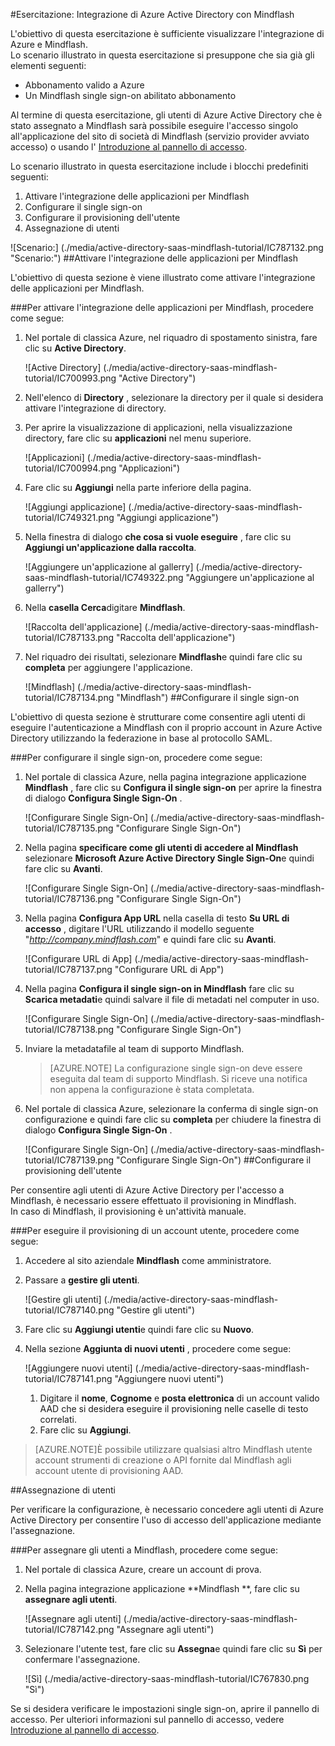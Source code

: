 <properties 
    pageTitle="Esercitazione: Integrazione di Azure Active Directory con Mindflash | Microsoft Azure" 
    description="Ecco come utilizzare Mindflash con Azure Active Directory per consentire il single sign-on, il provisioning automatico e altro." 
    services="active-directory" 
    authors="jeevansd"  
    documentationCenter="na" 
    manager="femila"/>
<tags 
    ms.service="active-directory" 
    ms.devlang="na" 
    ms.topic="article" 
    ms.tgt_pltfrm="na" 
    ms.workload="identity" 
    ms.date="09/29/2016" 
    ms.author="jeedes" />

#<a name="tutorial-azure-active-directory-integration-with-mindflash"></a>Esercitazione: Integrazione di Azure Active Directory con Mindflash
  
L'obiettivo di questa esercitazione è sufficiente visualizzare l'integrazione di Azure e Mindflash.  
Lo scenario illustrato in questa esercitazione si presuppone che sia già gli elementi seguenti:

-   Abbonamento valido a Azure
-   Un Mindflash single sign-on abilitato abbonamento
  
Al termine di questa esercitazione, gli utenti di Azure Active Directory che è stato assegnato a Mindflash sarà possibile eseguire l'accesso singolo all'applicazione del sito di società di Mindflash (servizio provider avviato accesso) o usando l' [Introduzione al pannello di accesso](active-directory-saas-access-panel-introduction.md).
  
Lo scenario illustrato in questa esercitazione include i blocchi predefiniti seguenti:

1.  Attivare l'integrazione delle applicazioni per Mindflash
2.  Configurare il single sign-on
3.  Configurare il provisioning dell'utente
4.  Assegnazione di utenti

![Scenario:] (./media/active-directory-saas-mindflash-tutorial/IC787132.png "Scenario:")
##<a name="enabling-the-application-integration-for-mindflash"></a>Attivare l'integrazione delle applicazioni per Mindflash
  
L'obiettivo di questa sezione è viene illustrato come attivare l'integrazione delle applicazioni per Mindflash.

###<a name="to-enable-the-application-integration-for-mindflash-perform-the-following-steps"></a>Per attivare l'integrazione delle applicazioni per Mindflash, procedere come segue:

1.  Nel portale di classica Azure, nel riquadro di spostamento sinistra, fare clic su **Active Directory**.

    ![Active Directory] (./media/active-directory-saas-mindflash-tutorial/IC700993.png "Active Directory")

2.  Nell'elenco di **Directory** , selezionare la directory per il quale si desidera attivare l'integrazione di directory.

3.  Per aprire la visualizzazione di applicazioni, nella visualizzazione directory, fare clic su **applicazioni** nel menu superiore.

    ![Applicazioni] (./media/active-directory-saas-mindflash-tutorial/IC700994.png "Applicazioni")

4.  Fare clic su **Aggiungi** nella parte inferiore della pagina.

    ![Aggiungi applicazione] (./media/active-directory-saas-mindflash-tutorial/IC749321.png "Aggiungi applicazione")

5.  Nella finestra di dialogo **che cosa si vuole eseguire** , fare clic su **Aggiungi un'applicazione dalla raccolta**.

    ![Aggiungere un'applicazione al gallerry] (./media/active-directory-saas-mindflash-tutorial/IC749322.png "Aggiungere un'applicazione al gallerry")

6.  Nella **casella Cerca**digitare **Mindflash**.

    ![Raccolta dell'applicazione] (./media/active-directory-saas-mindflash-tutorial/IC787133.png "Raccolta dell'applicazione")

7.  Nel riquadro dei risultati, selezionare **Mindflash**e quindi fare clic su **completa** per aggiungere l'applicazione.

    ![Mindflash] (./media/active-directory-saas-mindflash-tutorial/IC787134.png "Mindflash")
##<a name="configuring-single-sign-on"></a>Configurare il single sign-on
  
L'obiettivo di questa sezione è strutturare come consentire agli utenti di eseguire l'autenticazione a Mindflash con il proprio account in Azure Active Directory utilizzando la federazione in base al protocollo SAML.

###<a name="to-configure-single-sign-on-perform-the-following-steps"></a>Per configurare il single sign-on, procedere come segue:

1.  Nel portale di classica Azure, nella pagina integrazione applicazione **Mindflash** , fare clic su **Configura il single sign-on** per aprire la finestra di dialogo **Configura Single Sign-On** .

    ![Configurare Single Sign-On] (./media/active-directory-saas-mindflash-tutorial/IC787135.png "Configurare Single Sign-On")

2.  Nella pagina **specificare come gli utenti di accedere al Mindflash** selezionare **Microsoft Azure Active Directory Single Sign-On**e quindi fare clic su **Avanti**.

    ![Configurare Single Sign-On] (./media/active-directory-saas-mindflash-tutorial/IC787136.png "Configurare Single Sign-On")

3.  Nella pagina **Configura App URL** nella casella di testo **Su URL di accesso** , digitare l'URL utilizzando il modello seguente "*http://company.mindflash.com*" e quindi fare clic su **Avanti**.

    ![Configurare URL di App] (./media/active-directory-saas-mindflash-tutorial/IC787137.png "Configurare URL di App")

4.  Nella pagina **Configura il single sign-on in Mindflash** fare clic su **Scarica metadati**e quindi salvare il file di metadati nel computer in uso.

    ![Configurare Single Sign-On] (./media/active-directory-saas-mindflash-tutorial/IC787138.png "Configurare Single Sign-On")

5.  Inviare la metadatafile al team di supporto Mindflash.

    >[AZURE.NOTE] La configurazione single sign-on deve essere eseguita dal team di supporto Mindflash. Si riceve una notifica non appena la configurazione è stata completata.

6.  Nel portale di classica Azure, selezionare la conferma di single sign-on configurazione e quindi fare clic su **completa** per chiudere la finestra di dialogo **Configura Single Sign-On** .

    ![Configurare Single Sign-On] (./media/active-directory-saas-mindflash-tutorial/IC787139.png "Configurare Single Sign-On")
##<a name="configuring-user-provisioning"></a>Configurare il provisioning dell'utente
  
Per consentire agli utenti di Azure Active Directory per l'accesso a Mindflash, è necessario essere effettuato il provisioning in Mindflash.  
In caso di Mindflash, il provisioning è un'attività manuale.

###<a name="to-provision-a-user-accounts-perform-the-following-steps"></a>Per eseguire il provisioning di un account utente, procedere come segue:

1.  Accedere al sito aziendale **Mindflash** come amministratore.

2.  Passare a **gestire gli utenti**.

    ![Gestire gli utenti] (./media/active-directory-saas-mindflash-tutorial/IC787140.png "Gestire gli utenti")

3.  Fare clic su **Aggiungi utenti**e quindi fare clic su **Nuovo**.

4.  Nella sezione **Aggiunta di nuovi utenti** , procedere come segue:

    ![Aggiungere nuovi utenti] (./media/active-directory-saas-mindflash-tutorial/IC787141.png "Aggiungere nuovi utenti")

    1.  Digitare il **nome**, **Cognome** e **posta elettronica** di un account valido AAD che si desidera eseguire il provisioning nelle caselle di testo correlati.
    2.  Fare clic su **Aggiungi**.

>[AZURE.NOTE]È possibile utilizzare qualsiasi altro Mindflash utente account strumenti di creazione o API fornite dal Mindflash agli account utente di provisioning AAD.

##<a name="assigning-users"></a>Assegnazione di utenti
  
Per verificare la configurazione, è necessario concedere agli utenti di Azure Active Directory per consentire l'uso di accesso dell'applicazione mediante l'assegnazione.

###<a name="to-assign-users-to-mindflash-perform-the-following-steps"></a>Per assegnare gli utenti a Mindflash, procedere come segue:

1.  Nel portale di classica Azure, creare un account di prova.

2.  Nella pagina integrazione applicazione **Mindflash **, fare clic su **assegnare agli utenti**.

    ![Assegnare agli utenti] (./media/active-directory-saas-mindflash-tutorial/IC787142.png "Assegnare agli utenti")

3.  Selezionare l'utente test, fare clic su **Assegna**e quindi fare clic su **Sì** per confermare l'assegnazione.

    ![Sì] (./media/active-directory-saas-mindflash-tutorial/IC767830.png "Sì")
  
Se si desidera verificare le impostazioni single sign-on, aprire il pannello di accesso. Per ulteriori informazioni sul pannello di accesso, vedere [Introduzione al pannello di accesso](active-directory-saas-access-panel-introduction.md).